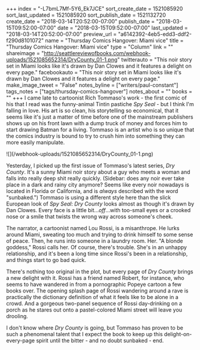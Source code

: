 +++
index = "-L7bmL7Mf-5Y6_Ek7JCE"
sort_create_date = 1521085920
sort_last_updated = 1521085920
sort_publish_date = 1521132720
create_date = "2018-03-14T20:52:00-07:00"
publish_date = "2018-03-15T09:52:00-07:00"
date = "2018-03-15T09:52:00-07:00"
last_updated = "2018-03-14T20:52:00-07:00"
preview_url = "a6142392-4eb5-edd3-ddf2-f290d8101072"
name = "Thursday Comics Hangover: Miami vice"
title = "Thursday Comics Hangover: Miami vice"
type = "Column"
link = ""
shareimage = "http://seattlereviewofbooks.com/webhook-uploads/1521085652314/DryCounty_01-1.png"
twitterauto = "This noir story set in Miami looks like it's drawn by Dan Clowes and it features a delight on every page."
facebookauto = "This noir story set in Miami looks like it's drawn by Dan Clowes and it features a delight on every page."
make_image_tweet = "False"
notes_byline = ["writers/paul-constant"]
tags_notes = ["tags/thursday-comics-hangover"]
notes_about = ""
books = ""
+++
I came late to cartoonist Rich Tommaso's work - the first comic of his that I read was the funny-animal Tintin pastiche *Spy Seal* - but I think I'm falling in love. His art is so clean, his storytelling so economical, that it seems like it's just a matter of time before one of the mainstream publishers shows up on his front lawn with a dump truck of money and forces him to start drawing Batman for a living. Tommaso is an artist who is so unique that the comics industry is bound to try to crush him into something they can more easily manipulate.

<p class="image-left">![](/webhook-uploads/1521085652314/DryCounty_01-1.png)</p>

Yesterday, I picked up the first issue of Tommaso's latest series, *Dry County*. It's a sunny Miami noir story about a guy who meets a woman and falls into really deep shit really quickly. (Sidebar: does any noir ever take place in a dark and rainy city anymore? Seems like every noir nowadays is located in Florida or California, and is *always* described with the word "sunbaked.") Tommaso is using a different style here than the slick European look of *Spy Seal*: *Dry County* looks almost as though it's drawn by Dan Clowes. Every face is a little bit…*off*…with too-small eyes or a crooked nose or a smile that twists the wrong way across someone's cheek.

The narrator, a cartoonist named Lou Rossi, is a misanthrope. He lurks around Miami, sweating too much and trying to drink himself to some sense of peace. Then, he runs into someone in a laundry room. Her. "A blonde goddess," Rossi calls her. Of course, there's trouble. She's in an unhappy relationship, and it's been a long time since Rossi's been in a relationship, and things start to go bad quick.

There's nothing too original in the plot, but every page of *Dry County* brings a new delight with it. Rossi has a friend named Robert, for instance, who seems to have wandered in from a pornographic Popeye cartoon a few books over. The opening splash page of Rossi wandering around a rave is practically the dictionary definition of what it feels like to be alone in a crowd.  And a gorgeous two-panel sequence of Rossi day-drinking on a porch as he stares out onto a pastel-colored Miami street will leave you drooling.

I don't know where *Dry County* is going, but Tommaso has proven to be such a phenomenal talent that I expect the book to keep up this delight-on-every-page spirit until the bitter - and no doubt sunbaked - end.
